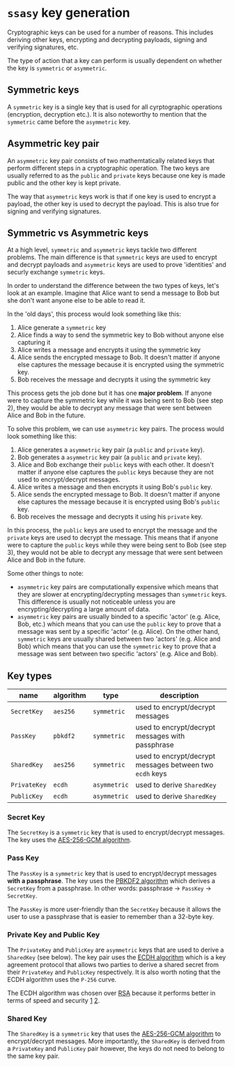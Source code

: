 # `ssasy` key generation

Cryptographic keys can be used for a number of reasons. This includes deriving other keys, encrypting and decrypting payloads, signing and verifying signatures, etc.

The type of action that a key can perform is usually dependent on whether the key is `symmetric` or `asymmetric`.

## Symmetric keys

A `symmetric` key is a single key that is used for all cyrptographic operations (encryption, decryption etc.). It is also noteworthy to mention that the `symmetric` came before the `asymmetric` key.

## Asymmetric key pair

An `asymmetric` key pair consists of two mathemtatically related keys that perform different steps in a cryptographic operation. The two keys are usually referred to as the `public` and `private` keys because one key is made public and the other key is kept private.

The way that `asymmetric` keys work is that if one key is used to encrypt a payload, the other key is used to decrypt the payload. This is also true for signing and verifying signatures.

## Symmetric vs Asymmetric keys

At a high level, `symmetric` and `asymmetric` keys tackle two different problems. The main difference is that `symmetric` keys are used to encrypt and decrypt payloads and `asymmetric` keys are used to prove 'identities' and securly exchange `symmetric` keys.

In order to understand the difference between the two types of keys, let's look at an example. Imagine that Alice want to send a message to Bob but she don't want anyone else to be able to read it.

In the 'old days', this process would look something like this:

1. Alice generate a `symmetric` key
2. Alice finds a way to send the symmetric key to Bob without anyone else capturing it
3. Alice writes a message and encrypts it using the symmetric key
4. Alice sends the encrypted message to Bob. It doesn't matter if anyone else captures the message because it is encrypted using the symmetric key.
5. Bob receives the message and decrypts it using the symmetric key

This process gets the job done but it has one **major problem**. If anyone were to capture the symmetric key while it was being sent to Bob (see step 2), they would be able to decrypt any message that were sent between Alice and Bob in the future.

To solve this problem, we can use `asymmetric` key pairs. The process would look something like this:

1. Alice generates a `asymmetric` key pair (a `public` and `private` key).
2. Bob generates a `asymmetric` key pair (a `public` and `private` key).
3. Alice and Bob exchange their `public` keys with each other. It doesn't matter if anyone else captures the `public` keys because they are not used to encrypt/decrypt messages.
4. Alice writes a message and then encrypts it using Bob's `public` key.
5. Alice sends the encrypted message to Bob. It doesn't matter if anyone else captures the message because it is encrypted using Bob's `public` key.
6. Bob receives the message and decrypts it using his `private` key.

In this process, the `public` keys are used to encrypt the message and the `private` keys are used to decrypt the message. This means that if anyone were to capture the `public` keys while they were being sent to Bob (see step 3), they would not be able to decrypt any message that were sent between Alice and Bob in the future.

Some other things to note:

- `asymmetric` key pairs are computationally expensive which means that they are slower at encrypting/decrypting messages than `symmetric` keys. This difference is usually not noticeable unless you are encrypting/decrypting a large amount of data.
- `asymmetric` key pairs are usually binded to a specific 'actor' (e.g. Alice, Bob, etc.) which means that you can use the `public` key to prove that a message was sent by a specific 'actor' (e.g. Alice). On the other hand, `symmetric` keys are usually shared between two 'actors' (e.g. Alice and Bob) which means that you can use the `symmetric` key to prove that a message was sent between two specific 'actors' (e.g. Alice and Bob).

## Key types

| name         | algorithm | type         | description                                              |
| ------------ | --------- | ------------ | -------------------------------------------------------- |
| `SecretKey`  | `aes256`  | `symmetric`  | used to encrypt/decrypt messages                         |
| `PassKey`    | `pbkdf2`  | `symmetric`  | used to encrypt/decrypt messages with passphrase         |
| `SharedKey`  | `aes256`  | `symmetric`  | used to encrypt/decrypt messages between two `ecdh` keys |
| `PrivateKey` | `ecdh`    | `asymmetric` | used to derive `SharedKey`                               |
| `PublicKey`  | `ecdh`    | `asymmetric` | used to derive `SharedKey`                               |

### Secret Key

The `SecretKey` is a `symmetric` key that is used to encrypt/decrypt messages. The key uses the [AES-256-GCM algorithm](https://developer.mozilla.org/en-US/docs/Web/API/SubtleCrypto/encrypt#aes-gcm).

### Pass Key

The `PassKey` is a `symmetric` key that is used to encrypt/decrypt messages **with a passphrase**. The key uses the [PBKDF2 algorithm](https://developer.mozilla.org/en-US/docs/Web/API/SubtleCrypto/deriveKey#pbkdf2) which derives a `SecretKey` from a passphrase. In other words: passphrase -> `PassKey` -> `SecretKey`.

The `PassKey` is more user-friendly than the `SecretKey` because it allows the user to use a passphrase that is easier to remember than a 32-byte key.

### Private Key and Public Key

The `PrivateKey` and `PublicKey` are `asymmetric` keys that are used to derive a `SharedKey` (see below). The key pair uses the [ECDH algorithm](https://developer.mozilla.org/en-US/docs/Web/API/SubtleCrypto/deriveKey#ecdh) which is a key agreement protocol that allows two parties to derive a shared secret from their `PrivateKey` and `PublicKey` respectively. It is also worth noting that the ECDH algorithm uses the `P-256` curve.

The ECDH algorithm was chosen over [RSA](https://developer.mozilla.org/en-US/docs/Web/API/SubtleCrypto/encrypt#rsa-oaep) because it performs better in terms of speed and security [1](https://api.semanticscholar.org/CorpusID:203655425) [2](https://api.semanticscholar.org/CorpusID:975015).

### Shared Key

The `SharedKey` is a `symmetric` key that uses the [AES-256-GCM algorithm](https://developer.mozilla.org/en-US/docs/Web/API/SubtleCrypto/encrypt#aes-gcm) to encrypt/decrypt messages. More importantly, the `SharedKey` is derived from a `PrivateKey` and `PublicKey` pair however, the keys do not need to belong to the same key pair.
